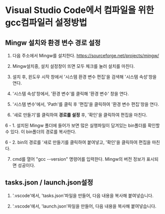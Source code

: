 # Visual Studio Code에서 컴파일을 위한 gcc컴파일러 설정방법

## Mingw 설치와 환경 변수 경로 설정

1. 다음 주소에서 Mingw를 설치한다.
https://sourceforge.net/projects/mingw/

2. Mingw설치중, 설치 설정창이 뜨면 모두 체크를 눌러 설치를 마친다.

3. 설치 후, 윈도우 시작 창에서 '시스템 환경 변수 편집'을 검색해 '시스템 속성'창을 연다.

4. '시스템 속성'창에서, '환경 변수'를 클릭해 '환경 변수' 창을 연다.

5. '시스템 변수'에서, 'Path'를 클릭 후 '편집'을 클릭하여 '환경 변수 편집'창을 연다.

6. '새로 만들기'를 클릭하여 **경로를 설정** 후, '확인'을 클릭하여 편집을 마친다.
   
  6 - 1. 설치된 Mingw 폴더에 들어가 보면 많은 실행파일이 담겨있는 bin폴더를 확인할 수 있다. 이 bin폴더의 경로를 복사한다. 

  6 - 2. bin의 경로를 '새로 만들기를 클릭하여 붙여넣고, '확인'을 클릭하여 편집을 마친다.

7. cmd를 열어 "gcc --version" 명령어를 입력한다. Mingw의 버전 정보가 표시되면 성공이다.


## tasks.json / launch.json설정

1. '.vscode'에서, 'tasks.json'파일을 만들어, 다음 내용을 복사해 붙여넣습니다.

2. '.vscode'에서, 'launch.json'파일을 만들어, 다음 내용을 복사해 붙여넣습니다.


